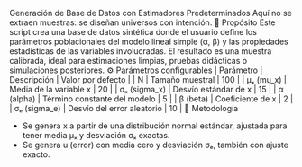 Generación de Base de Datos con Estimadores Predeterminados Aquí no se extraen muestras: se diseñan universos con intención.
📌 Propósito Este script crea una base de datos sintética donde el usuario define los parámetros poblacionales del modelo lineal simple (α, β) y las propiedades estadísticas de las variables involucradas. El resultado es una muestra calibrada, ideal para estimaciones limpias, pruebas didácticas o simulaciones posteriores.
⚙️ Parámetros configurables | Parámetro | Descripción | Valor por defecto | | N | Tamaño muestral | 100 | | μₓ (mu_x) | Media de la variable x | 20 | | σₓ (sigma_x) | Desvío estándar de x | 15 | | α (alpha) | Término constante del modelo | 5 | | β (beta) | Coeficiente de x | 2 | | σₑ (sigma_e) | Desvío del error aleatorio | 10 |
🧠 Metodología
- Se genera x a partir de una distribución normal estándar, ajustada para tener media μₓ y desviación σₓ exactas.
- Se genera u (error) con media cero y desviación σₑ, también con ajuste exacto.
